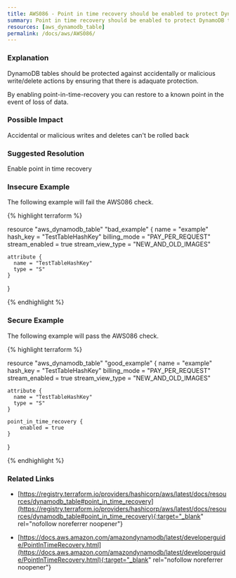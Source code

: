```yaml
---
title: AWS086 - Point in time recovery should be enabled to protect DynamoDB table
summary: Point in time recovery should be enabled to protect DynamoDB table 
resources: [aws_dynamodb_table] 
permalink: /docs/aws/AWS086/
---
```

### Explanation


DynamoDB tables should be protected against accidentally or malicious write/delete actions by ensuring that there is adaquate protection.

By enabling point-in-time-recovery you can restore to a known point in the event of loss of data.


### Possible Impact
Accidental or malicious writes and deletes can't be rolled back

### Suggested Resolution
Enable point in time recovery


### Insecure Example

The following example will fail the AWS086 check.

{% highlight terraform %}

resource "aws_dynamodb_table" "bad_example" {
	name             = "example"
	hash_key         = "TestTableHashKey"
	billing_mode     = "PAY_PER_REQUEST"
	stream_enabled   = true
	stream_view_type = "NEW_AND_OLD_IMAGES"
  
	attribute {
	  name = "TestTableHashKey"
	  type = "S"
	}
}

{% endhighlight %}



### Secure Example

The following example will pass the AWS086 check.

{% highlight terraform %}

resource "aws_dynamodb_table" "good_example" {
	name             = "example"
	hash_key         = "TestTableHashKey"
	billing_mode     = "PAY_PER_REQUEST"
	stream_enabled   = true
	stream_view_type = "NEW_AND_OLD_IMAGES"
  
	attribute {
	  name = "TestTableHashKey"
	  type = "S"
	}

	point_in_time_recovery {
		enabled = true
	}
}

{% endhighlight %}



### Related Links


- [https://registry.terraform.io/providers/hashicorp/aws/latest/docs/resources/dynamodb_table#point_in_time_recovery](https://registry.terraform.io/providers/hashicorp/aws/latest/docs/resources/dynamodb_table#point_in_time_recovery){:target="_blank" rel="nofollow noreferrer noopener"}

- [https://docs.aws.amazon.com/amazondynamodb/latest/developerguide/PointInTimeRecovery.html](https://docs.aws.amazon.com/amazondynamodb/latest/developerguide/PointInTimeRecovery.html){:target="_blank" rel="nofollow noreferrer noopener"}


